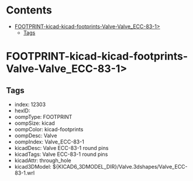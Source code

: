 



Contents
========

* [FOOTPRINT-kicad-kicad-footprints-Valve-Valve_ECC-83-1>](#footprint-kicad-kicad-footprints-valve-valve_ecc-83-1)
	* [Tags](#tags)

# FOOTPRINT-kicad-kicad-footprints-Valve-Valve_ECC-83-1>

## Tags

- index: 12303
- hexID: 
- oompType: FOOTPRINT
- oompSize: kicad
- oompColor: kicad-footprints
- oompDesc: Valve
- oompIndex: Valve_ECC-83-1
- kicadDesc: Valve ECC-83-1 round pins
- kicadTags: Valve ECC-83-1 round pins
- kicadAttr: through_hole
- kicad3DModel: ${KICAD6_3DMODEL_DIR}/Valve.3dshapes/Valve_ECC-83-1.wrl
